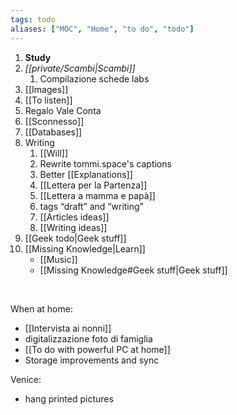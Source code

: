 ```yaml
---
tags: todo
aliases: ["MOC", "Home", "to do", "todo"]
---
```

1. **Study**
1. *[[private/Scambi|Scambi]]*
	1. Compilazione schede labs
1. [[Images]]
1. [[To listen]]
1. Regalo Vale Conta
1. [[Sconnesso]]
1. [[Databases]]
1. Writing
	1. [[Will]]
	2. Rewrite tommi.space's captions
	3. Better [[Explanations]]
	4. [[Lettera per la Partenza]]
	5. [[Lettera a mamma e papà]]
	6. tags “draft” and “writing”
	7. [[Articles ideas]]
	8. [[Writing ideas]]
1. [[Geek todo|Geek stuff]]
1. [[Missing Knowledge|Learn]]
	- [[Music]]
	- [[Missing Knowledge#Geek stuff|Geek stuff]]

<br>

When at home:
- [[Intervista ai nonni]]
- digitalizzazione foto di famiglia
- [[To do with powerful PC at home]]
- Storage improvements and sync

Venice:
- hang printed pictures
